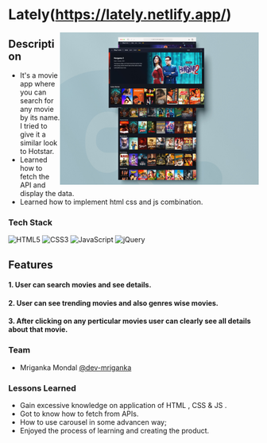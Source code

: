# Lately(https://lately.netlify.app/)


<img align="right" alt="Coding" width="400" src="https://github.com/Dev-Mriganka/Movie-App-Hotstar-Clone/blob/main/HS.jpg">


## Description 

- It's a movie app where you can search for any movie by its name. I tried to give it a similar look to Hotstar.
- Learned how to fetch the API and display the data.
- Learned how to implement html css and js combination.

### Tech Stack


![HTML5](https://img.shields.io/badge/html5-%23E34F26.svg?style=for-the-badge&logo=html5&logoColor=white)
![CSS3](https://img.shields.io/badge/css3-%231572B6.svg?style=for-the-badge&logo=css3&logoColor=white)
![JavaScript](https://img.shields.io/badge/javascript-%23323330.svg?style=for-the-badge&logo=javascript&logoColor=%23F7DF1E)
![jQuery](https://img.shields.io/badge/jquery-%230769AD.svg?style=for-the-badge&logo=jquery&logoColor=white)

## Features 

#### 1. User can search movies and see details. 
  
#### 2. User can see trending movies and also genres wise movies.
  
#### 3. After clicking on any perticular movies user can clearly see all details about that movie.



### Team 

- Mriganka Mondal   [@dev-mriganka](https://www.github.com/Dev-Mriganka) 

### Lessons Learned

- Gain excessive knowledge on application of HTML , CSS & JS .
- Got to know how to fetch from APIs.
- How to use carousel in some advancen way;
- Enjoyed the process of learning and creating the product.

